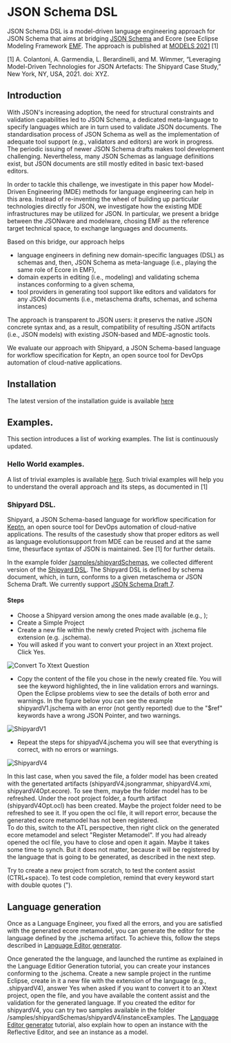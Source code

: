 # JSON Schema DSL

JSON Schema DSL is a model-driven language engineering approach for JSON Schema that aims at bridging [JSON Schema](https://json-schema.org/) and Ecore (see Eclipse Modeling Framework [EMF](https://www.eclipse.org/modeling/emf/). 
The approach is published at [MODELS 2021](https://conf.researchr.org/home/models-2021) [1]

[1] A. Colantoni, A. Garmendia, L. Berardinelli, and M. Wimmer, “Leveraging Model-Driven Technologies for JSON Artefacts: The Shipyard Case Study,” New York, NY, USA, 2021. doi: XYZ.

## Introduction

With JSON's increasing adoption, the need for structural constraints and validation capabilities led to JSON Schema, a dedicated meta-language to specify languages which are in turn used to validate JSON documents. 
The standardisation process of JSON Schema as well as the implementation of adequate tool support (e.g., validators and editors) are work in progress. 
The periodic issuing of newer JSON Schema drafts makes tool development challenging. Nevertheless, many JSON Schemas as language definitions exist, but JSON documents are still mostly edited in basic text-based editors.   

In order to tackle this challenge, we investigate in this paper how Model-Driven Engineering (MDE) methods for language engineering can help in this area. 
Instead of re-inventing the wheel of building up particular technologies directly for JSON, we investigate how the existing MDE infrastructures may be utilized for JSON. 
In particular, we present a bridge between the JSONware and modelware, chosing EMF as the reference target technical space, to exchange languages and documents. 

Based on this bridge, our approach helps 
- language engineers in defining new domain-specific languages (DSL) as schemas and, then, JSON Schema as meta-language (i.e., playing the same role of Ecore in EMF),
- domain experts in editing (i.e., modeling) and validating schema instances conforming to a given schema,
- tool providers in generating tool support like editors and validators for any JSON documents (i.e., metaschema drafts, schemas, and schema instances)
 
The approach is transparent to JSON users: it preservs the native JSON concrete syntax and, as a result, compatibility of resulting JSON artifacts (i.e., JSON models) with existing JSON-based and MDE-agnostic tools.

We evaluate our approach with Shipyard, a JSON Schema-based language for workflow specification for Keptn, an open source tool for DevOps automation of cloud-native applications.


## Installation

The latest version of the installation guide is available [here](tutorials/JSchemaDSLInstallationTutorial.pdf)


## Examples.
This section introduces a list of working examples. The list is continuously updated.

### Hello World examples. 
A list of trivial examples is available [here](samples/schemavalidationtest/). Such trivial examples will help you to understand the overall approach and its steps, as documented in [1]


### Shipyard DSL.
Shipyard, a JSON Schema-based language for workflow specification for [Keptn](https://keptn.sh/), an open source tool for DevOps automation  of  cloud-native  applications.  The  results  of  the  casestudy  show  that  proper  editors  as  well  as  language  evolutionsupport  from  MDE  can  be  reused  and  at  the  same  time,  thesurface  syntax  of  JSON  is  maintained. See [1] for further details.


In the example folder [/samples/shipyardSchemas](samples/shipyardSchemas),  we collected different version of the [Shipyard DSL](https://github.com/keptn/spec/blob/master/shipyard.md). The Shipyard DSL is defined by schema document, which, in turn, conforms to a given metaschema or JSON Schema Draft. We currently support [JSON Schema Draft 7](https://json-schema.org/).


#### Steps
- Choose a Shipyard version among the ones made available (e.g., );
- Create a Simple Project 
- Create a new file within the newly creted Project with .jschema file extension (e.g. .jschema). 
- You will asked if you want to convert your project in an Xtext project. Click Yes.

![Convert To Xtext Question](tutorials/img/convertXtextPropject.PNG)  

- Copy the content of the file you chose in the newly created file. You will see the keyword highlighted, the in line validation errors and warnings. 
Open the Eclipse problems view to see the details of both error and warnings.  In the figure below you can see the example shipyardV1.jschema with an error (not gently reported) 
due to the "$ref" keywords have a wrong JSON Pointer, and two warnings. 

![ShipyardV1](tutorials/img/shipyardV1.PNG) 


- Repeat the steps for shipyadV4.jschema you will see that everything is correct, with no errors or warnings.

![ShipyardV4](tutorials/img/shipyardV4.PNG) 


In this last case, when you saved the file, a folder model has been created with the genertated artifacts (shipyardV4.jsongrammar, shipyardV4.xmi, shipyardV4Opt.ecore). 
To see them, maybe the folder model has to be refreshed. Under the root project folder, a fourth artifact (shipyardV4Opt.ocl) has been created. Maybe the project folder need to be refreshed to see it.
If you open the ocl file, it will report error, because the generated ecore metamodel has not been registered.  
To do this, switch to the ATL perspective, then right click on the generated ecore metamodel and select "Register Metamodel". If you had already opened the ocl file, you have to close and open it again.
Maybe it takes some time to synch. But it does not matter, because it will be registered by the language that is going to be generated, as described in the next step.


Try to create a new project from scratch, to test the content assist (CTRL+space). To test code completion, remind that every keyword start with double quotes ("). 

## Language generation

Once as a Language Engineer, you fixed all the errors, and you are satisfied with the generated ecore metamodel, you can generate the editor for the language defined by the .jschema artifact.
To achieve this, follow the steps described in [Language Editor generator](tutorials/LanguageEditorGeneration.pdf).

Once generated the the language, and launched the runtime as explained in the Language Editior Generation tutorial, you can create your instances conforming to the .jschema.
Create a new sample project in the runtime Eclipse, create in it a new file with the extension of the language (e.g., .shipyardV4), answer Yes when asked if you want to convert it to an Xtext project,
open the file, and you have available the content assist and the validation for the generated language.
If you created the editor for shipyardV4, you can try two samples available in the folder /samples/shipyardSchemas/shipyardV4/instanceExamples.
The [Language Editor generator](tutorials/LanguageEditorGeneration.pdf) tutorial, also explain how to open an instance with the Reflective Editor, and see an instance as a model.


